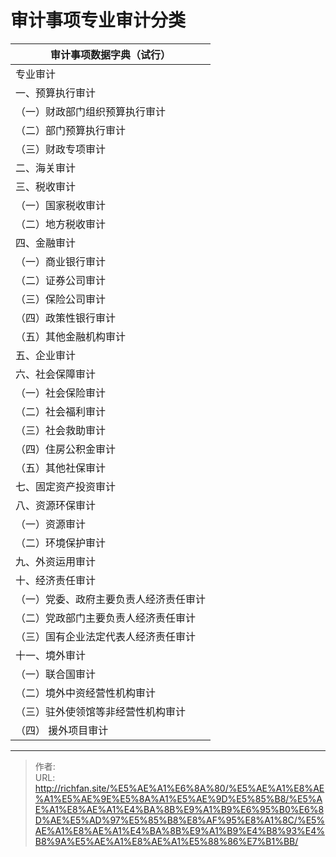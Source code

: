 # 审计事项专业审计分类

| 审计事项数据字典（试行）        |
|---------------------|
| 专业审计                |
| 一、预算执行审计            |
| （一）财政部门组织预算执行审计     |
| （二）部门预算执行审计         |
| （三）财政专项审计           |
| 二、海关审计              |
| 三、税收审计              |
| （一）国家税收审计           |
| （二）地方税收审计           |
| 四、金融审计              |
| （一）商业银行审计           |
| （二）证券公司审计           |
| （三）保险公司审计           |
| （四）政策性银行审计          |
| （五）其他金融机构审计         |
| 五、企业审计              |
| 六、社会保障审计            |
| （一）社会保险审计           |
| （二）社会福利审计           |
| （三）社会救助审计           |
| （四）住房公积金审计          |
| （五）其他社保审计           |
| 七、固定资产投资审计          |
| 八、资源环保审计            |
| （一）资源审计             |
| （二）环境保护审计           |
| 九、外资运用审计            |
| 十、经济责任审计            |
| （一）党委、政府主要负责人经济责任审计 |
| （二）党政部门主要负责人经济责任审计  |
| （三）国有企业法定代表人经济责任审计  |
| 十一、境外审计             |
| （一）联合国审计            |
| （二）境外中资经营性机构审计      |
| （三）驻外使领馆等非经营性机构审计   |
| （四） 援外项目审计          |


---

> 作者:   
> URL: http://richfan.site/%E5%AE%A1%E6%8A%80/%E5%AE%A1%E8%AE%A1%E5%AE%9E%E5%8A%A1%E5%AE%9D%E5%85%B8/%E5%AE%A1%E8%AE%A1%E4%BA%8B%E9%A1%B9%E6%95%B0%E6%8D%AE%E5%AD%97%E5%85%B8%E8%AF%95%E8%A1%8C/%E5%AE%A1%E8%AE%A1%E4%BA%8B%E9%A1%B9%E4%B8%93%E4%B8%9A%E5%AE%A1%E8%AE%A1%E5%88%86%E7%B1%BB/  


